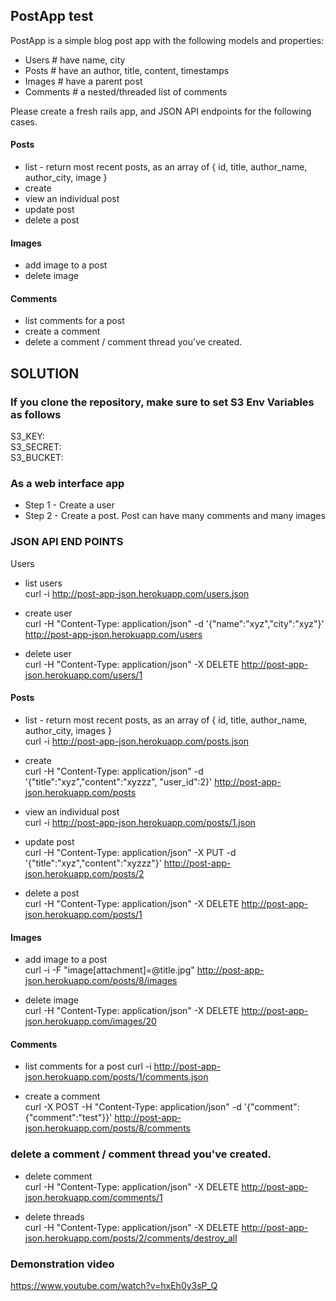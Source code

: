 ## PostApp test

PostApp is a simple blog post app with the following models and properties:

- Users # have name, city
- Posts # have an author, title, content, timestamps
- Images # have a parent post
- Comments # a nested/threaded list of comments

Please create a fresh rails app, and JSON API endpoints for the following cases.

#### Posts

- list - return most recent posts, as an array of { id, title, author_name, author_city, image } 
- create
- view an individual post
- update post
- delete a post

#### Images

- add image to a post
- delete image

#### Comments

- list comments for a post
- create a comment
- delete a comment / comment thread you've created.


## SOLUTION 

### If you clone the repository, make sure to set S3 Env Variables as follows
S3_KEY:  
S3_SECRET:  
S3_BUCKET:  


### As a web interface app
- Step 1 - Create a user
- Step 2 - Create a post. Post can have many comments and many images 


### JSON API END POINTS

Users
- list users  
curl -i http://post-app-json.herokuapp.com/users.json

- create user  
curl -H "Content-Type: application/json" -d '{"name":"xyz","city":"xyz"}' http://post-app-json.herokuapp.com/users


- delete user  
curl -H "Content-Type: application/json" -X DELETE http://post-app-json.herokuapp.com/users/1


#### Posts

- list - return most recent posts, as an array of { id, title, author_name, author_city, images }   
curl -i http://post-app-json.herokuapp.com/posts.json

- create  
curl -H "Content-Type: application/json" -d '{"title":"xyz","content":"xyzzz", "user_id":2}' http://post-app-json.herokuapp.com/posts

- view an individual post   
curl -i http://post-app-json.herokuapp.com/posts/1.json


- update post  
curl -H "Content-Type: application/json" -X PUT -d '{"title":"xyz","content":"xyzzz"}' http://post-app-json.herokuapp.com/posts/2


- delete a post  
curl -H "Content-Type: application/json" -X DELETE http://post-app-json.herokuapp.com/posts/1



#### Images

- add image to a post  
curl -i -F "image[attachment]=@title.jpg" http://post-app-json.herokuapp.com/posts/8/images



- delete image   
curl -H "Content-Type: application/json" -X DELETE http://post-app-json.herokuapp.com/images/20


#### Comments

- list comments for a post
 curl -i http://post-app-json.herokuapp.com/posts/1/comments.json

 - create a comment   
 curl -X POST -H "Content-Type: application/json" -d '{"comment":{"comment":"test"}}' http://post-app-json.herokuapp.com/posts/8/comments


### delete a comment / comment thread you've created.  

- delete comment  
curl -H "Content-Type: application/json" -X DELETE http://post-app-json.herokuapp.com/comments/1


- delete threads  
curl -H "Content-Type: application/json" -X DELETE http://post-app-json.herokuapp.com/posts/2/comments/destroy_all


### Demonstration video
https://www.youtube.com/watch?v=hxEh0y3sP_Q
